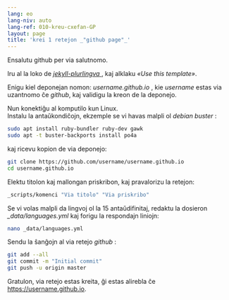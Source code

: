 ```yaml
---
lang: eo
lang-niv: auto
lang-ref: 010-kreu-cxefan-GP
layout: page
title: 'krei 1 retejon _"github page"_'
---
```


Ensalutu github per via salutnomo.  

Iru al la loko de [ _jekyll-plurlingva_ ](https://github.com/jmichault/jekyll-plurlingva), kaj alklaku _«Use this template»_.

Enigu kiel deponejan nomon: _username.github.io_ , kie _username_ estas via uzantnomo ĉe _github_, kaj validigu la kreon de la deponejo.

Nun konektiĝu al komputilo kun Linux.  
Instalu la antaŭkondiĉojn, ekzemple se vi havas malpli ol _debian buster_ :
```bash
sudo apt install ruby-bundler ruby-dev gawk
sudo apt -t buster-backports install po4a
```

kaj ricevu kopion de via deponejo:
```bash
git clone https://github.com/username/username.github.io
cd username.github.io
```

Elektu titolon kaj mallongan priskribon, kaj pravalorizu la retejon:
```bash
_scripts/komenci "Via titolo" "Via priskribo"
```

Se vi volas malpli da lingvoj ol la 15 antaŭdifinitaj, redaktu la dosieron _\_data/languages.yml_ kaj forigu la respondajn liniojn:
```bash
nano _data/languages.yml
```

Sendu la ŝanĝojn al via retejo _github_ :
```bash
git add --all
git commit -m "Initial commit"
git push -u origin master
```

Gratulon, via retejo estas kreita, ĝi estas alirebla ĉe https://username.github.io.

